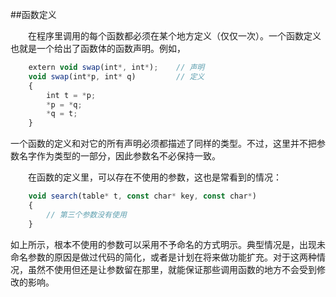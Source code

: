 ##函数定义

&emsp;&emsp;在程序里调用的每个函数都必须在某个地方定义（仅仅一次）。一个函数定义也就是一个给出了函数体的函数声明。例如，

```javascript
    extern void swap(int*, int*);    // 声明
    void swap(int*p, int* q)         // 定义
    {
        int t = *p;
        *p = *q;
        *q = t;
    }
```

一个函数的定义和对它的所有声明必须都描述了同样的类型。不过，这里并不把参数名字作为类型的一部分，因此参数名不必保持一致。

&emsp;&emsp;在函数的定义里，可以存在不使用的参数，这也是常看到的情况：

```javascript
    void search(table* t, const char* key, const char*)
    {
        // 第三个参数没有使用
    }
```

如上所示，根本不使用的参数可以采用不予命名的方式明示。典型情况是，出现未命名参数的原因是做过代码的简化，或者是计划在将来做功能扩充。对于这两种情况，虽然不使用但还是让参数留在那里，就能保证那些调用函数的地方不会受到修改的影响。